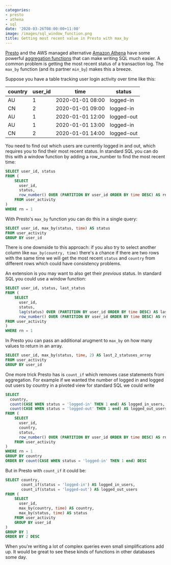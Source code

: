 ```yaml
---
categories:
- presto
- athena
- sql
date: '2020-03-26T08:00:00+11:00'
image: /images/sql_window_function.png
title: Getting most recent value in Presto with max_by
---
```


[Presto](https://prestodb.io) and the AWS managed alternative [Amazon Athena](https://aws.amazon.com/athena/) have some powerful [aggregation functions](https://prestodb.io/docs/current/functions/aggregate.html) that can make writing SQL much easier.
A common problem is getting the most recent status of a transaction log.
The `max_by` function (and its partner `min_by`) makes this a breeze.

Suppose you have a table tracking user login activity over time like this:

| country | user_id | time | status |
| ------- | ------- | ---- | ------ |
|   AU    |    1    | 2020-01-01 08:00 | logged-in |
|   CN    |    2    | 2020-01-01 09:00 | logged-in |
|   AU    |    1    | 2020-01-01 12:00 | logged-out |
|   AU    |    1    | 2020-01-01 13:00 | logged-in |
|   CN    |    2    | 2020-01-01 14:00 | logged-out |

You need to find out which users are currently logged in and out, which requires you to find their most recent status.
In standard SQL you can do this with a window function by adding a row_number to find the most recent time:

```SQL
SELECT user_id, status
FROM (
    SELECT
      user_id,
      status,
      row_number() OVER (PARTITION BY user_id ORDER BY time DESC) AS rn
    FROM user_activity
)
WHERE rn = 1
```

With Presto's `max_by` function you can do this in a single query:

```SQL
SELECT user_id, max_by(status, time) AS status
FROM user_activity
GROUP BY user_id
```

There is one downside to this approach: if you also try to select another column like `max_by(country, time)` there's a chance if there are two rows with the same time we will get the most recent `status` and `country` from different rows which could have consistency problems.

An extension is you may want to also get their *previous* status.
In standard SQL you could use a window function:

```SQL
SELECT user_id, status, last_status
FROM (
    SELECT
      user_id,
      status,
      lag(status) OVER (PARTITION BY user_id ORDER BY time DESC) AS last_status,
      row_number() OVER (PARTITION BY user_id ORDER BY time DESC) AS rn
FROM user_activity
)
WHERE rn = 1
```

In Presto you can pass an additional arugment to `max_by` on how many values to return in an array.

```SQL
SELECT user_id, max_by(status, time, 2) AS last_2_statuses_array
FROM user_activity
GROUP BY user_id
```

One more trick Presto has is `count_if` which removes case statements from aggregation.
For example if we wanted the number of logged in and logged out users by country in a pivoted view for standard SQL we could write

```SQL
SELECT
  country,
  count(CASE WHEN status = 'logged-in' THEN 1 end) AS logged_in_users,
  count(CASE WHEN status = 'logged-out' THEN 1 end) AS logged_out_users
FROM (
    SELECT
      user_id,
      country,
      status,
      row_number() OVER (PARTITION BY user_id ORDER BY time DESC) AS rn
    FROM user_activity
)
WHERE rn = 1
GROUP BY country
ORDER BY count(CASE WHEN status = 'logged-in' THEN 1 end) DESC
```

But in Presto with `count_if` it could be:

```SQL
SELECT country,
       count_if(status = 'logged-in') AS logged_in_users,
       count_if(status = 'logged-out') AS logged_out_users
FROM (
    SELECT
      user_id,
      max_by(country, time) AS country,
      max_by(status, time) AS status
    FROM user_activity
    GROUP BY user_id
)
GROUP BY 1
ORDER BY 2 DESC
```

When you're writing a lot of complex queries even small simplifications add up.
It would be great to see these kinds of functions in other databases some day.
